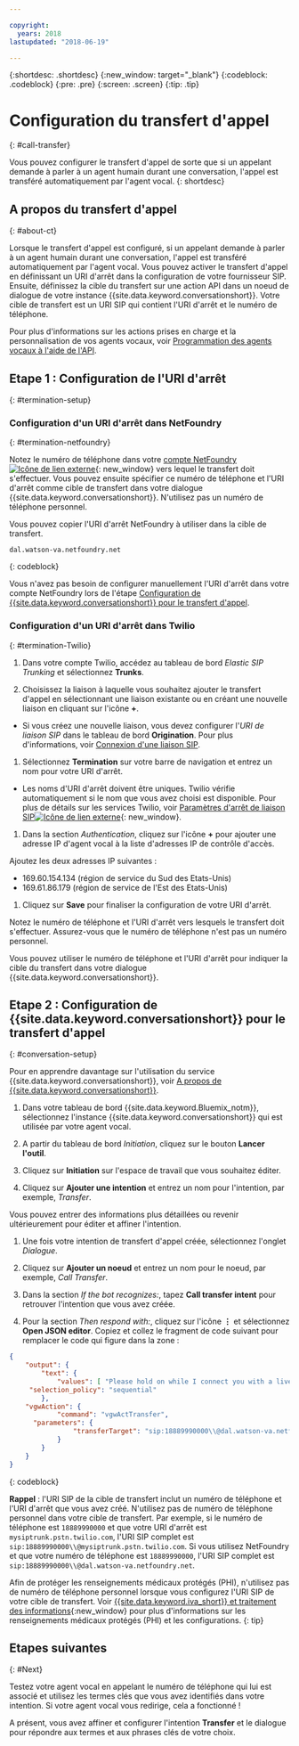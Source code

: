 ```yaml
---

copyright:
  years: 2018
lastupdated: "2018-06-19"

---
```


{:shortdesc: .shortdesc}
{:new_window: target="_blank"}
{:codeblock: .codeblock}
{:pre: .pre}
{:screen: .screen}
{:tip: .tip}


# Configuration du transfert d'appel
{: #call-transfer}

Vous pouvez configurer le transfert d'appel de sorte que si un appelant demande à parler à un agent humain durant une conversation, l'appel est transféré automatiquement par l'agent vocal.
{: shortdesc}

## A propos du transfert d'appel
{: #about-ct}

Lorsque le transfert d'appel est configuré, si un appelant demande à parler à un agent humain durant une conversation, l'appel est transféré automatiquement par l'agent vocal. Vous pouvez activer le transfert d'appel en définissant un URI d'arrêt dans la configuration de votre fournisseur SIP. Ensuite, définissez la cible du transfert sur une action API dans un noeud de dialogue de votre instance {{site.data.keyword.conversationshort}}. Votre cible de transfert est un URI SIP qui contient l'URI d'arrêt et le numéro de téléphone.

Pour plus d'informations sur les actions prises en charge et la personnalisation de vos agents vocaux, voir [Programmation des agents vocaux à l'aide de l'API](api.html).

## Etape 1 : Configuration de l'URI d'arrêt
{: #termination-setup}

### Configuration d'un URI d'arrêt dans NetFoundry
{: #termination-netfoundry}

Notez le numéro de téléphone dans votre [compte NetFoundry![Icône de lien externe](../../icons/launch-glyph.svg "Icône de lien extern")](https://watson.netfoundry.io/watson-login){: new_window} vers lequel le transfert doit s'effectuer. Vous pouvez ensuite spécifier ce numéro de téléphone et l'URI d'arrêt comme cible de transfert dans votre dialogue {{site.data.keyword.conversationshort}}. N'utilisez pas un numéro de téléphone personnel.

Vous pouvez copier l'URI d'arrêt NetFoundry à utiliser dans la cible de transfert.

```
dal.watson-va.netfoundry.net
```
{: codeblock}

Vous n'avez pas besoin de configurer manuellement l'URI d'arrêt dans votre compte NetFoundry lors de l'étape [Configuration de {{site.data.keyword.conversationshort}} pour le transfert d'appel](#conversation-setup).

### Configuration d'un URI d'arrêt dans Twilio
{: #termination-Twilio}

1. Dans votre compte Twilio, accédez au tableau de bord _Elastic SIP Trunking_ et sélectionnez **Trunks**.

1. Choisissez la liaison à laquelle vous souhaitez ajouter le transfert d'appel en sélectionnant une liaison existante ou en créant une nouvelle liaison en cliquant sur l'icône **+**.

  * Si vous créez une nouvelle liaison, vous devez configurer l'_URI de liaison SIP_ dans le tableau de bord **Origination**.  Pour plus d'informations, voir [Connexion d'une liaison SIP](connect-SIP.html).

1. Sélectionnez **Termination** sur votre barre de navigation et entrez un nom pour votre URI d'arrêt.

  * Les noms d'URI d'arrêt doivent être uniques. Twilio vérifie automatiquement si le nom que vous avez choisi est disponible. Pour plus de détails sur les services Twilio, voir [Paramètres d'arrêt de liaison SIP![Icône de lien externe](../../icons/launch-glyph.svg "Icône de lien externe")](https://www.twilio.com/docs/api/sip-trunking/getting-started#termination){: new_window}.

1. Dans la section _Authentication_, cliquez sur l'icône **+** pour ajouter une adresse IP d'agent vocal à la liste d'adresses IP de contrôle d'accès.

  Ajoutez les deux adresses IP suivantes :
   * 169.60.154.134 (région de service du Sud des Etats-Unis)
   * 169.61.86.179 (région de service de l'Est des Etats-Unis)

1. Cliquez sur **Save** pour finaliser la configuration de votre URI d'arrêt.

Notez le numéro de téléphone et l'URI d'arrêt vers lesquels le transfert doit s'effectuer. Assurez-vous que le numéro de téléphone n'est pas un numéro personnel.

Vous pouvez utiliser le numéro de téléphone et l'URI d'arrêt pour indiquer la cible du transfert dans votre dialogue {{site.data.keyword.conversationshort}}.


## Etape 2 : Configuration de {{site.data.keyword.conversationshort}} pour le transfert d'appel
{: #conversation-setup}

Pour en apprendre davantage sur l'utilisation du service {{site.data.keyword.conversationshort}}, voir [A propos de {{site.data.keyword.conversationshort}}](../conversation/index.html#about).

1. Dans votre tableau de bord {{site.data.keyword.Bluemix_notm}}, sélectionnez l'instance {{site.data.keyword.conversationshort}} qui est utilisée par votre agent vocal.

1. A partir du tableau de bord _Initiation_, cliquez sur le bouton **Lancer l'outil**.

1. Cliquez sur **Initiation** sur l'espace de travail que vous souhaitez éditer.

1. Cliquez sur **Ajouter une intention** et entrez un nom pour l'intention, par exemple, _Transfer_.

  Vous pouvez entrer des informations plus détaillées ou revenir ultérieurement pour éditer et affiner l'intention.

1. Une fois votre intention de transfert d'appel créée, sélectionnez l'onglet _Dialogue_.

1. Cliquez sur **Ajouter un noeud** et entrez un nom pour le noeud, par exemple, _Call Transfer_.

1. Dans la section _If the bot recognizes:_, tapez **Call transfer intent** pour retrouver l'intention que vous avez créée.

1. Pour la section _Then respond with:_, cliquez sur l'icône **&vellip;** et sélectionnez **Open JSON editor**. Copiez et collez le fragment de code suivant pour remplacer le code qui figure dans la zone :

```json
{
    "output": {
        "text": {
            "values": [ "Please hold on while I connect you with a live agent." ],
     "selection_policy": "sequential"
        },
    "vgwAction": {
            "command": "vgwActTransfer",
      "parameters": {
                "transferTarget": "sip:18889990000\\@dal.watson-va.netfoundry.net"
            }
        }
    }
}
```
{: codeblock}

**Rappel** : l'URI SIP de la cible de transfert inclut un numéro de téléphone et l'URI d'arrêt que vous avez créé. N'utilisez pas de numéro de téléphone personnel dans votre cible de transfert. Par exemple, si le numéro de téléphone est `18889990000` et que votre URI d'arrêt est `mysiptrunk.pstn.twilio.com`, l'URI SIP complet est `sip:18889990000\\@mysiptrunk.pstn.twilio.com`. Si vous utilisez NetFoundry et que votre numéro de téléphone est `18889990000`, l'URI SIP complet est `sip:18889990000\\@dal.watson-va.netfoundry.net`.

Afin de protéger les renseignements médicaux protégés (PHI), n'utilisez pas de numéro de téléphone personnel lorsque vous configurez l'URI SIP de votre cible de transfert. Voir [{{site.data.keyword.iva_short}} et traitement des informations](infosec.html#configure_infosec){:new_window} pour plus d'informations sur les renseignements médicaux protégés (PHI) et les configurations.
{: tip}

## Etapes suivantes
{: #Next}

Testez votre agent vocal en appelant le numéro de téléphone qui lui est associé et utilisez les termes clés que vous avez identifiés dans votre intention. Si votre agent vocal vous redirige, cela a fonctionné !

A présent, vous avez affiner et configurer l'intention **Transfer** et le dialogue pour répondre aux termes et aux phrases clés de votre choix.
